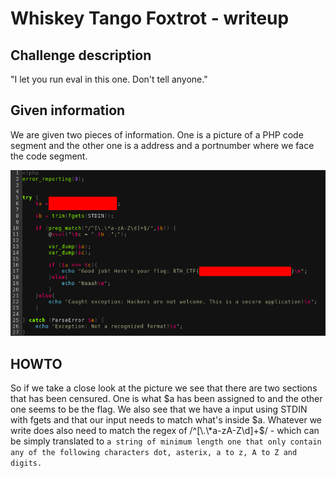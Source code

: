 
# Whiskey Tango Foxtrot - writeup

## Challenge description
"I let you run eval in this one. Don't tell anyone."

## Given information
We are given two pieces of information. One is a picture of a PHP code segment and the other one is a address and a portnumber where we face the code segment. 

![alt text](src.png "src")
  
## HOWTO
So if we take a close look at the picture we see that there are two sections that has been censured. One is what $a has been assigned to and the other one seems to be the flag. We also see that we have a input using STDIN with fgets and that our input needs to match what's inside $a. Whatever we write does also need to match the regex of /^[\.\*a-zA-Z\d]+$/ - which can be simply translated to `a string of minimum length one that only contain any of the following characters dot, asterix, a to z, A to Z and digits.`
